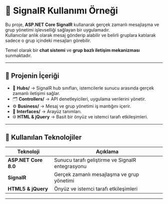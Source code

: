 # 💬 SignalR Kullanımı Örneği

Bu proje, **ASP.NET Core SignalR** kullanarak gerçek zamanlı mesajlaşma ve grup yönetimi işlevselliği sağlayan bir uygulamadır.  
Kullanıcılar anlık olarak mesaj gönderip alabilir ve belirli gruplara katılarak sadece o grup içindeki mesajları görebilir.  

Temel olarak bir **chat sistemi** ve **grup bazlı iletişim mekanizması** sunmaktadır.

---

## 🎯 Projenin İçeriği

- 📡 **Hubs/** → SignalR hub sınıfları, istemcilerle sunucu arasında gerçek zamanlı iletişimi sağlar.  
- 🗂 **Controllers/** → API denetleyicileri, uygulama verilerini yönetir.  
- ⚙️ **Business/** → Mesaj ve grup yönetimi iş mantığını içerir.  
- 🔑 **Interfaces/** → Arayüz tanımları.  
- 🌐 **HTML & jQuery** → Basit bir önyüz ve istemci tarafı etkileşimleri.  

---

## 🧪 Kullanılan Teknolojiler

| Teknoloji | Açıklama |
|-----------|----------|
| **ASP.NET Core 8.0** | Sunucu tarafı geliştirme ve SignalR entegrasyonu |
| **SignalR** | Gerçek zamanlı mesajlaşma ve grup yönetimi |
| **HTML5 & jQuery** | Önyüz ve istemci tarafı etkileşimleri |

---
